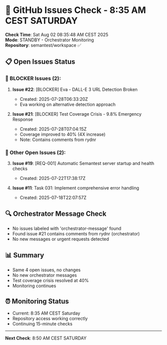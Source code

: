 # 🐙 GitHub Issues Check - 8:35 AM CEST SATURDAY

**Check Time**: Sat Aug 02 08:35:48 AM CEST 2025  
**Mode**: STANDBY - Orchestrator Monitoring  
**Repository**: semantest/workspace ✅

## 📋 Open Issues Status

### 🚨 BLOCKER Issues (2):
1. **Issue #22**: [BLOCKER] Eva - DALL-E 3 URL Detection Broken
   - Created: 2025-07-28T06:33:20Z
   - Eva working on alternative detection approach
   
2. **Issue #21**: [BLOCKER] Test Coverage Crisis - 9.8% Emergency Response  
   - Created: 2025-07-28T07:04:15Z
   - Coverage improved to 40% (4X increase)
   - Note: Contains comments from rydnr

### 📌 Other Open Issues (2):
3. **Issue #19**: [REQ-001] Automatic Semantest server startup and health checks
   - Created: 2025-07-22T17:38:17Z
   
4. **Issue #11**: Task 031: Implement comprehensive error handling
   - Created: 2025-07-18T22:07:57Z

## 🔍 Orchestrator Message Check
- No issues labeled with 'orchestrator-message' found
- Found issue #21 contains comments from rydnr (orchestrator)
- No new messages or urgent requests detected

## 📊 Summary
- Same 4 open issues, no changes
- No new orchestrator messages
- Test coverage crisis resolved at 40%
- Monitoring continues

## ⏰ Monitoring Status
- Current: 8:35 AM CEST Saturday
- Repository access working correctly
- Continuing 15-minute checks

---

**Next Check**: 8:50 AM CEST SATURDAY